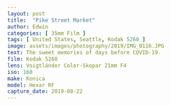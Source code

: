 ```yaml
---
layout: post
title:  "Pike Street Market"
author: Edwin
categories: [ 35mm Film ]
tags: [ United States, Seattle, Kodak 5260 ]
image: assets/images/photography/2019/IMG_0116.JPG
text: The sweet memories of days before COVID-19.
film: Kodak 5260
lens: Voigtländer Color-Skopar 21mm F4
iso: 160
make: Konica
model: Hexar RF
capture_date: 2019-08-22
---
```

